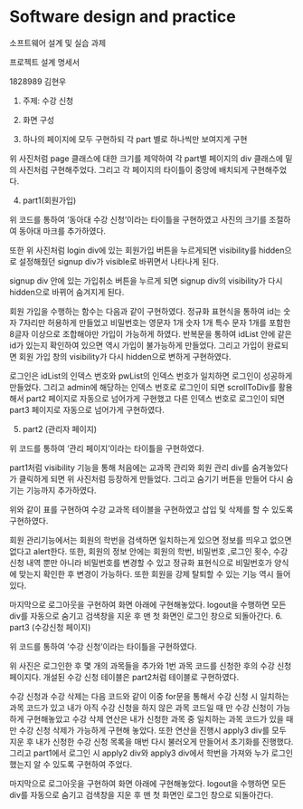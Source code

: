 # Software design and practice
소프트웨어 설계 및 실습 과제

프로젝트 설계 명세서

1828989 김현우

1. 주제: 수강 신청
2. 화면 구성

3. 하나의 페이지에 모두 구현하되 각 part 별로 하나씩만 보여지게 구현

위 사진처럼 page 클래스에 대한 크기를 제약하여 각 part별 페이지의 div 클래스에 밑의 사진처럼 구현해주었다. 그리고 각 페이지의 타이틀이 중앙에 배치되게 구현해주었다.

4. part1(회원가입)



위 코드를 통하여 ‘동아대 수강 신청’이라는 타이틀을 구현하였고 사진의 크기를 조절하여 동아대 마크를 추가하였다.

또한 위 사진처럼 login div에 있는 회원가입 버튼을 누르게되면 visibility를 hidden으로 설정해줬던 signup div가 visible로 바뀌면서 나타나게 된다.

signup div 안에 있는 가입취소 버튼을 누르게 되면 signup div의 visibility가 다시 hidden으로 바뀌어 숨겨지게 된다.

회원 가입을 수행하는 함수는 다음과 같이 구현하였다.
정규화 표현식을 통하여 id는 숫자 7자리만 허용하게 만들었고 비밀번호는 영문자 1개 숫자 1개 특수 문자 1개를 포함한 8글자 이상으로 조합해야만 가입이 가능하게 하였다.
반복문을 통하여 idList 안에 같은 id가 있는지 확인하여 있으면 역시 가입이 불가능하게 만들었다. 그리고 가입이 완료되면 회원 가입 창의 visibility가 다시 hidden으로 변하게 구현하였다.


로그인은 idList의 인덱스 번호와 pwList의 인덱스 번호가 일치하면 로그인이 성공하게 만들었다. 그리고 admin에 해당하는 인덱스 번호로 로그인이 되면 scrollToDiv를 활용해서 part2 페이지로 자동으로 넘어가게 구현했고 다른 인덱스 번호로 로그인이 되면 part3 페이지로 자동으로 넘어가게 구현하였다.







5. part2 (관리자 페이지)


위 코드를 통하여 ‘관리 페이지’이라는 타이틀을 구현하였다.

part1처럼 visibility 기능을 통해 처음에는 교과목 관리와 회원 관리 div를 숨겨놓았다가 클릭하게 되면 위 사진처럼 등장하게 만들었다. 그리고 숨기기 버튼을 만들어 다시 숨기는 기능까지 추가하였다.



위와 같이 표를 구현하여 수강 교과목 테이블을 구현하였고 삽입 및 삭제를 할 수 있도록 구현하였다.

회원 관리기능에서는 회원의 학번을 검색하면 일치하는게 있으면 정보를 띄우고 없으면 없다고 alert한다. 또한, 회원의 정보 안에는 회원의 학번, 비밀번호 ,로그인 횟수, 수강신청 내역 뿐만 아니라 비밀번호를 변경할 수 있고 정규화 표현식으로 비밀번호가 양식에 맞는지 확인한 후 변경이 가능하다. 또한 회원을 강제 탈퇴할 수 있는 기능 역시 들어있다.


마지막으로 로그아웃을 구현하여 화면 아래에 구현해놓았다. logout을 수행하면 모든 div를 자동으로 숨기고 검색창을 지운 후 맨 첫 화면인 로그인 창으로 되돌아간다.
6. part3 (수강신청 페이지)


위 코드를 통하여 ‘수강 신청’이라는 타이틀을 구현하였다.

위 사진은 로그인한 후 몇 개의 과목들을 추가와 1번 과목 코드를 신청한 후의 수강 신청 페이지다. 개설된 수강 신청 테이블은 part2처럼 테이블로 구현하였다.

수강 신청과 수강 삭제는 다음 코드와 같이 이중 for문을 통해서 수강 신청 시 일치하는 과목 코드가 있고 내가 아직 수강 신청을 하지 않은 과목 코드일 때 만 수강 신청이 가능하게 구현해놓았고 수강 삭제 연산은 내가 신청한 과목 중 일치하는 과목 코드가 있을 때 만 수강 신청 삭제가 가능하게 구현해 놓았다. 또한 연산을 진행시 apply3 div를 모두 지운 후 내가 신청한 수강 신청 목록을 매번 다시 불러오게 만들어서 초기화를 진행했다. 
그리고 part1에서 로그인 시 apply2 div와 apply3 div에서 학번을 가져와 누가 로그인했는지 알 수 있도록 구현하여 주었다.


마지막으로 로그아웃을 구현하여 화면 아래에 구현해놓았다. logout을 수행하면 모든 div를 자동으로 숨기고 검색창을 지운 후 맨 첫 화면인 로그인 창으로 되돌아간다.
